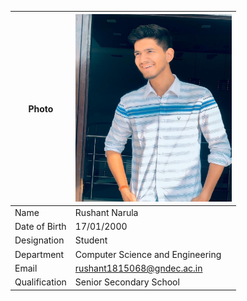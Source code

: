 
| Photo | <img src="Photos/Rushant.png" width="250" height="300">
| ------ | -------- |
| Name | Rushant Narula |
| Date of Birth | 17/01/2000 |
| Designation | Student |
| Department | Computer Science and Engineering |
| Email | rushant1815068@gndec.ac.in |
| Qualification | Senior Secondary School |
